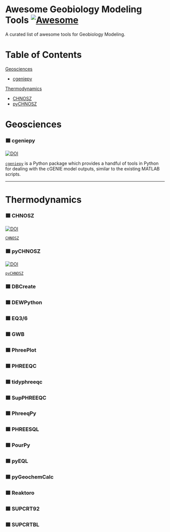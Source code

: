 # Awesome Geobiology Modeling Tools [![Awesome](https://awesome.re/badge.svg)](https://awesome.re)

A curated list of awesome tools for Geobiology Modeling.

# Table of Contents
[Geosciences](#geosciences)
- [cgeniepy](#-cgeniepy)

[Thermodynamics](#thermodynamics)
- [CHNOSZ](#-chnosz)
- [pyCHNOSZ](#-pychnosz)

# Geosciences
### 🟩 cgeniepy

[![DOI](https://joss.theoj.org/papers/10.21105/joss.06762/status.svg)](https://doi.org/10.21105/joss.06762)

[`cgeniepy`](https://cgeniepy.readthedocs.io/en/latest/index.html#) is a Python package which provides a handful of tools in Python for dealing with the cGENIE model outputs, similar to the existing MATLAB scripts.

***
# Thermodynamics
### 🟩 CHNOSZ

[![DOI](https://img.shields.io/badge/DOI-10.3389/feart.2019.00180-blue.svg)](https://doi.org/10.3389/feart.2019.00180)

[`CHNOSZ`](https://chnosz.net/)

### 🟩 pyCHNOSZ

[![DOI](https://zenodo.org/badge/DOI/10.5281/zenodo.11406142.svg)](https://doi.org/10.5281/zenodo.11406142)

[`pyCHNOSZ`](https://github.com/worm-portal/pyCHNOSZ/)


### 🟩 DBCreate

### 🟩 DEWPython

### 🟩 EQ3/6

### 🟩 GWB

### 🟩 PhreePlot

### 🟩 PHREEQC

### 🟩 tidyphreeqc

### 🟩 SupPHREEQC

### 🟩 PhreeqPy

### 🟩 PHREESQL

### 🟩 PourPy

### 🟩 pyEQL

### 🟩 pyGeochemCalc

### 🟩 Reaktoro

### 🟩 SUPCRT92

### 🟩 SUPCRTBL
